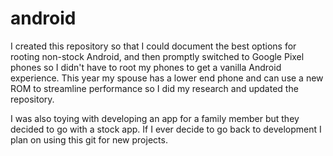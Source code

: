# android
I created this repository so that I could document the best options for rooting non-stock Android, and then promptly switched to Google Pixel phones so I didn't have to root my phones to get a vanilla Android experience. This year my spouse has a lower end phone and can use a new ROM to streamline performance so I did my research and updated the repository.

I was also toying with developing an app for a family member but they decided to go with a stock app. If I ever decide to go back to development I plan on using this git for new projects.
